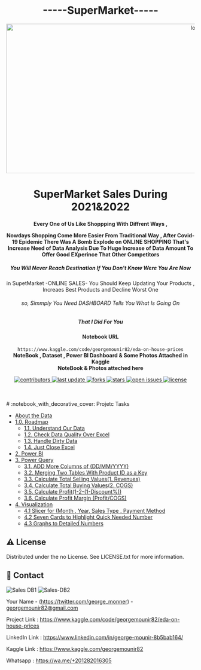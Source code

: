 <h1 align="center">-----SuperMarket-----</h1>
<div align="center">
  <img src="https://imageio.forbes.com/specials-images/imageserve/6150c256fa3d9c7c51f6ae3e/0x0.jpg?format=jpg&width=1200" alt="logo" width="1000" height="400" />
  <h1>SuperMarket Sales During 2021&2022</h1>
  <h4>Every One of Us Like Shoppping With Diffrent Ways , <p>Nowdays Shopping Come More Easier From Traditional Way , After Covid-19 Epidemic There Was A Bomb Explode on ONLINE SHOPPING That's Increase Need of Data Analysis Due To Huge Increase of Data Amount To Offer Good EXperince That Other Competitors</p></h4>
  <h5>You Will Never Reach Destination If You Don't Know Were You Are Now</h5>
  <P>in SupetMarket -ONLINE SALES- You Should Keep Updating Your Products , Increaes Best Products and Decline Worst One</P>
  <h6>so, Simmply You Need DASHBOARD Tells You What Is Going On<h5>That I Did For You</h5></h6>
  <div align="center">
    <h4>Notebook URL</h4>  
    <code>https://www.kaggle.com/code/georgemounir82/eda-on-house-prices</code><br>
    <strong>NoteBook , Dataset , Power BI Dashboard & Some Photos Attached in Kaggle</strong><br>
    <strong>NoteBook & Photos atteched here</strong>
  </div>
<!-- Badges -->
<p>
  <a href="https://github.com/Louis3797/awesome-readme-template/graphs/contributors">
    <img src="https://img.shields.io/github/contributors/Louis3797/awesome-readme-template" alt="contributors" />
  </a>
  <a href="">
    <img src="https://img.shields.io/github/last-commit/Louis3797/awesome-readme-template" alt="last update" />
  </a>
  <a href="https://github.com/Louis3797/awesome-readme-template/network/members">
    <img src="https://img.shields.io/github/forks/Louis3797/awesome-readme-template" alt="forks" />
  </a>
  <a href="https://github.com/Louis3797/awesome-readme-template/stargazers">
    <img src="https://img.shields.io/github/stars/Louis3797/awesome-readme-template" alt="stars" />
  </a>
  <a href="https://github.com/Louis3797/awesome-readme-template/issues/">
    <img src="https://img.shields.io/github/issues/Louis3797/awesome-readme-template" alt="open issues" />
  </a>
  <a href="https://github.com/Louis3797/awesome-readme-template/blob/master/LICENSE">
    <img src="https://img.shields.io/github/license/Louis3797/awesome-readme-template.svg" alt="license" />
  </a>
</p>
   
</div>
<br>
<br>
# :notebook_with_decorative_cover: Projetc Tasks

- [About the Data](#)
- [1.0. Roadmap](#)
  * [1.1. Understand Our Data](#)
  * [1.2. Check Data Quality Over Excel](#)
  * [1.3. Handle Dirty Data](#)
  * [1.4. Just Close Excel](#)
- [2. Power BI](#)
- [3. Power Query](#)
  * [3.1. ADD More Columns of (DD/MM/YYYY)](#)
  * [3.2. Merging Two Tables With Product ID as a Key](#)
  * [3.3. Calculate Total Selling Values(1. Revenues)](#)
  * [3.4. Calculate Total Buying Values(2. COGS)](#)
  * [3.5. Calculate Profit(1-2-(1-Discount%))](#)
  * [3.6. Calculate Profit Margin (Profit/COGS)](#)
 - [4. Visualization](#4)
    - [4.1 Slicer for (Month , Year, Sales Type , Payment Method](#)
    - [4.2 Seven Cards to Highlight Quick Needed Number](#)
    - [4.3 Graphs to Detailed Numbers](#)
<!-- License -->
## :warning: License

Distributed under the no License. See LICENSE.txt for more information.
<!-- Contact -->
## :handshake: Contact
![Sales DB1](https://user-images.githubusercontent.com/107988409/197920811-6c0b4f48-fa79-4fd5-94d4-60ea7157993e.png)
![Sales-DB2](https://user-images.githubusercontent.com/107988409/197920820-46622191-a71a-4f23-843e-621e2476cb45.png)

Your Name - (https://twitter.com/george_monner) - georgemounir82@gmail.com

Project Link : https://www.kaggle.com/code/georgemounir82/eda-on-house-prices

LinkedIn Link : https://www.linkedin.com/in/george-mounir-8b5bab164/

Kaggle Link : https://www.kaggle.com/georgemounir82

Whatsapp : https://wa.me/+201282016305
